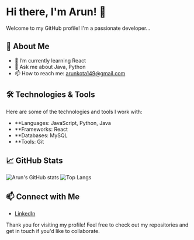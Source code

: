 # Hi there, I'm Arun! 👋

Welcome to my GitHub profile! I'm a passionate developer...

## 🚀 About Me

- 🌱 I’m currently learning React
- 💬 Ask me about Java, Python
- 📫 How to reach me: arunkota149@gmail.com

## 🛠️ Technologies & Tools

Here are some of the technologies and tools I work with:

- **Languages: JavaScript, Python, Java
- **Frameworks: React
- **Databases: MySQL
- **Tools: Git

## 📈 GitHub Stats

![Arun's GitHub stats](https://github-readme-stats.vercel.app/api?username=arun7286&show_icons=true&theme=radical)
![Top Langs](https://github-readme-stats.vercel.app/api/top-langs/?username=arun7286&layout=compact&theme=radical)

## 📫 Connect with Me

- [LinkedIn](https://www.linkedin.com/in/arun7286)

Thank you for visiting my profile! Feel free to check out my repositories and get in touch if you'd like to collaborate.
